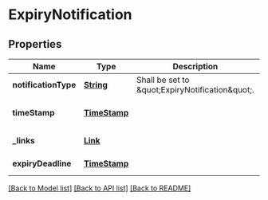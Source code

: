# ExpiryNotification
## Properties

Name | Type | Description | Notes
------------ | ------------- | ------------- | -------------
**notificationType** | [**String**](string.md) | Shall be set to \&quot;ExpiryNotification\&quot;. | [default to null]
**timeStamp** | [**TimeStamp**](TimeStamp.md) |  | [optional] [default to null]
**\_links** | [**Link**](Link.md) |  | [default to null]
**expiryDeadline** | [**TimeStamp**](TimeStamp.md) |  | [default to null]

[[Back to Model list]](../README.md#documentation-for-models) [[Back to API list]](../README.md#documentation-for-api-endpoints) [[Back to README]](../README.md)

